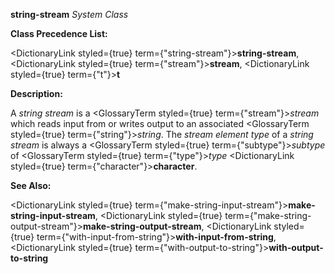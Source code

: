 **string-stream** *System Class* 



**Class Precedence List:** 



<DictionaryLink styled={true} term={"string-stream"}><b>string-stream</b></DictionaryLink>, <DictionaryLink styled={true} term={"stream"}><b>stream</b></DictionaryLink>, <DictionaryLink styled={true} term={"t"}><b>t</b></DictionaryLink> 



**Description:** 



A *string stream* is a <GlossaryTerm styled={true} term={"stream"}><i>stream</i></GlossaryTerm> which reads input from or writes output to an associated <GlossaryTerm styled={true} term={"string"}><i>string</i></GlossaryTerm>. The *stream element type* of a *string stream* is always a <GlossaryTerm styled={true} term={"subtype"}><i>subtype</i></GlossaryTerm> of <GlossaryTerm styled={true} term={"type"}><i>type</i></GlossaryTerm> <DictionaryLink styled={true} term={"character"}><b>character</b></DictionaryLink>. 



**See Also:** 



<DictionaryLink styled={true} term={"make-string-input-stream"}><b>make-string-input-stream</b></DictionaryLink>, <DictionaryLink styled={true} term={"make-string-output-stream"}><b>make-string-output-stream</b></DictionaryLink>, <DictionaryLink styled={true} term={"with-input-from-string"}><b>with-input-from-string</b></DictionaryLink>, <DictionaryLink styled={true} term={"with-output-to-string"}><b>with-output-to-string</b></DictionaryLink> 



